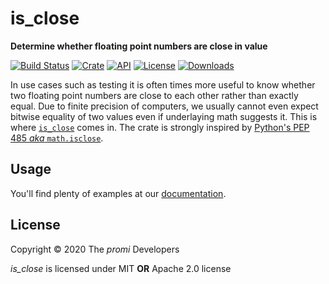 # is_close
**Determine whether floating point numbers are close in value**

[![Build Status](https://travis-ci.org/PM4Rs/is_close.svg?branch=master)](https://travis-ci.org/PM4Rs/is_close)
[![Crate](https://img.shields.io/crates/v/is_close)](https://crates.io/crates/is_close)
[![API](https://docs.rs/is_close/badge.svg)](https://docs.rs/is_close)
[![License](https://img.shields.io/crates/l/is_close)](https://crates.io/crates/is_close#license)
[![Downloads](https://img.shields.io/crates/d/is_close)](https://crates.io/crates/is_close)

In use cases such as testing it is often times more useful to know whether two floating point
numbers are close to each other rather than exactly equal. Due to finite precision of computers,
we usually cannot even expect bitwise equality of two values even if underlaying math suggests
it. This is where [`is_close`](https://crates.io/crates/is_close) comes in. The crate is
strongly inspired by
[Python's PEP 485 _aka_ `math.isclose`](https://www.python.org/dev/peps/pep-0485/).

## Usage

You'll find plenty of examples at our [documentation](https://docs.rs/is_close).

## License
Copyright © 2020 The _promi_ Developers

_is_close_ is licensed under MIT **OR** Apache 2.0 license
